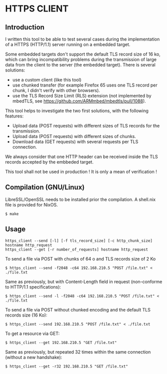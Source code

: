# HTTPS CLIENT

## Introduction

I written this tool to be able to test several cases during the implementation
of a HTTPS (HTTP/1.1) server running on a embedded target.

Some embedded targets don't support the default TLS record size of 16 ko, which
can bring incompatibility problems during the transmission of large data from
the client to the server (the embedded target).
There is several solutions:
* use a custom client (like this tool)
* use chunked transfer (for example Firefox 65 uses one TLS record per chunk, I didn't verify with other browsers). 
* use the TLS Record Size Limit (RLS) extension (not implemented by mbedTLS, see https://github.com/ARMmbed/mbedtls/pull/1088).

This tool helps to investigate the two first solutions, with the following
features:
* Upload data (POST requests) with different sizes of TLS records for the transmission. 
* Upload data (POST requests) with different sizes of chunks.
* Download data (GET requests) with several requests per TLS connection.

We always consider that one HTTP header can be received inside the TLS records
accepted by the embbeded target.

This tool shall not be used in production ! It is only a mean of verification !

## Compilation (GNU/Linux)

LibreSSL/OpenSSL needs to be installed prior the compilation. A shell.nix file is provided for NixOS.

```console
$ make
```

## Usage

```console
https_client --send [-l] [-f tls_record_size] [-c http_chunk_size] hostname http_request
https_client --get [-r number_of_requests] hostname http_request
```

To send a file via POST with chunks of 64 o and TLS records size of 2 Ko

```console
$ https_client --send -f2048 -c64 192.168.210.5 "POST /file.txt" < ./file.txt
```

Same as previously, but with Content-Length field in request (non-conforme to HTTP/1.1 specifications):

```console
$ https_client --send -l -f2048 -c64 192.168.210.5 "POST /file.txt" < ./file.txt
```

To send a file via POST without chunked encoding and the default TLS records size (16 Ko):

```console
$ https_client --send 192.168.210.5 "POST /file.txt" < ./file.txt
```

To get a resource via GET:

```console
$ https_client --get 192.168.210.5 "GET /file.txt"
```

Same as previously, but repeated 32 times within the same connection (without a new handshake):

```console
$ https_client --get -r32 192.168.210.5 "GET /file.txt"
```
